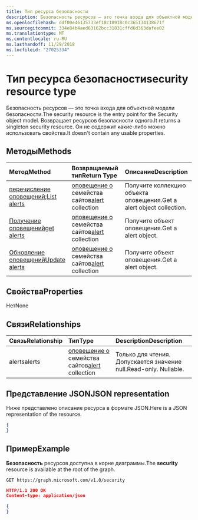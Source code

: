 ```yaml
---
title: Тип ресурса безопасности
description: Безопасность ресурсов — это точка входа для объектной модели безопасности. Возвращает ресурсов безопасности одного. Он не содержит какие-либо можно использовать свойства.
ms.openlocfilehash: ddf00e46135733ef18c18918c0c365134138671f
ms.sourcegitcommit: 334e84b4aed63162bcc31831cffd6d363dafee02
ms.translationtype: MT
ms.contentlocale: ru-RU
ms.lasthandoff: 11/29/2018
ms.locfileid: "27025334"
---
```

# <a name="security-resource-type"></a><span data-ttu-id="bbc98-105">Тип ресурса безопасности</span><span class="sxs-lookup"><span data-stu-id="bbc98-105">security resource type</span></span>

<span data-ttu-id="bbc98-106">Безопасность ресурсов — это точка входа для объектной модели безопасности.</span><span class="sxs-lookup"><span data-stu-id="bbc98-106">The security resource is the entry point for the Security object model.</span></span> <span data-ttu-id="bbc98-107">Возвращает ресурсов безопасности одного.</span><span class="sxs-lookup"><span data-stu-id="bbc98-107">It returns a singleton security resource.</span></span> <span data-ttu-id="bbc98-108">Он не содержит какие-либо можно использовать свойства.</span><span class="sxs-lookup"><span data-stu-id="bbc98-108">It doesn't contain any usable properties.</span></span>

## <a name="methods"></a><span data-ttu-id="bbc98-109">Методы</span><span class="sxs-lookup"><span data-stu-id="bbc98-109">Methods</span></span>

| <span data-ttu-id="bbc98-110">Метод</span><span class="sxs-lookup"><span data-stu-id="bbc98-110">Method</span></span>       | <span data-ttu-id="bbc98-111">Возвращаемый тип</span><span class="sxs-lookup"><span data-stu-id="bbc98-111">Return Type</span></span> | <span data-ttu-id="bbc98-112">Описание</span><span class="sxs-lookup"><span data-stu-id="bbc98-112">Description</span></span> |
|:-------------|:------------|:------------|
| <span data-ttu-id="bbc98-113">[перечисление оповещений](../api/alert-list.md);</span><span class="sxs-lookup"><span data-stu-id="bbc98-113">[List alerts](../api/alert-list.md)</span></span> | <span data-ttu-id="bbc98-114">[оповещение о](alert.md) семейства сайтов</span><span class="sxs-lookup"><span data-stu-id="bbc98-114">[alert](alert.md) collection</span></span> | <span data-ttu-id="bbc98-115">Получите коллекцию объекта оповещения.</span><span class="sxs-lookup"><span data-stu-id="bbc98-115">Get a alert object collection.</span></span> |
| [<span data-ttu-id="bbc98-116">Получение оповещений</span><span class="sxs-lookup"><span data-stu-id="bbc98-116">get alerts</span></span>](../api/alert-get.md) | <span data-ttu-id="bbc98-117">[оповещение о](alert.md) семейства сайтов</span><span class="sxs-lookup"><span data-stu-id="bbc98-117">[alert](alert.md) collection</span></span> | <span data-ttu-id="bbc98-118">Получите объект оповещения.</span><span class="sxs-lookup"><span data-stu-id="bbc98-118">Get a alert object.</span></span> |
| [<span data-ttu-id="bbc98-119">Обновление оповещений</span><span class="sxs-lookup"><span data-stu-id="bbc98-119">Update alerts</span></span>](../api/alert-update.md) | <span data-ttu-id="bbc98-120">[оповещение о](alert.md) семейства сайтов</span><span class="sxs-lookup"><span data-stu-id="bbc98-120">[alert](alert.md) collection</span></span> | <span data-ttu-id="bbc98-121">Получите объект оповещения.</span><span class="sxs-lookup"><span data-stu-id="bbc98-121">Get a alert object.</span></span> |

## <a name="properties"></a><span data-ttu-id="bbc98-122">Свойства</span><span class="sxs-lookup"><span data-stu-id="bbc98-122">Properties</span></span>
<span data-ttu-id="bbc98-123">Нет</span><span class="sxs-lookup"><span data-stu-id="bbc98-123">None</span></span>

## <a name="relationships"></a><span data-ttu-id="bbc98-124">Связи</span><span class="sxs-lookup"><span data-stu-id="bbc98-124">Relationships</span></span>
| <span data-ttu-id="bbc98-125">Связь</span><span class="sxs-lookup"><span data-stu-id="bbc98-125">Relationship</span></span> | <span data-ttu-id="bbc98-126">Тип</span><span class="sxs-lookup"><span data-stu-id="bbc98-126">Type</span></span>        | <span data-ttu-id="bbc98-127">Description</span><span class="sxs-lookup"><span data-stu-id="bbc98-127">Description</span></span> |
|:-------------|:------------|:------------|
|<span data-ttu-id="bbc98-128">alerts</span><span class="sxs-lookup"><span data-stu-id="bbc98-128">alerts</span></span>|<span data-ttu-id="bbc98-129">[оповещение о](alert.md) семейства сайтов</span><span class="sxs-lookup"><span data-stu-id="bbc98-129">[alert](alert.md) collection</span></span>| <span data-ttu-id="bbc98-p103">Только для чтения. Допускается значение null.</span><span class="sxs-lookup"><span data-stu-id="bbc98-p103">Read-only. Nullable.</span></span>|


## <a name="json-representation"></a><span data-ttu-id="bbc98-132">Представление JSON</span><span class="sxs-lookup"><span data-stu-id="bbc98-132">JSON representation</span></span>
<span data-ttu-id="bbc98-133">Ниже представлено описание ресурса в формате JSON.</span><span class="sxs-lookup"><span data-stu-id="bbc98-133">Here is a JSON representation of the resource.</span></span>

<!-- {
  "blockType": "resource",
  "baseType": "microsoft.graph.entity",
  "@odata.type": "microsoft.graph.security"
}-->

```json
{
}
```

## <a name="example"></a><span data-ttu-id="bbc98-134">Пример</span><span class="sxs-lookup"><span data-stu-id="bbc98-134">Example</span></span>

<span data-ttu-id="bbc98-135">**Безопасность** ресурсов доступна в корне диаграммы.</span><span class="sxs-lookup"><span data-stu-id="bbc98-135">The **security** resource is available at the root of the graph.</span></span>

<!--{
  "blockType": "request"
}-->
```http
GET https://graph.microsoft.com/v1.0/security
```

<!--{
  "blockType": "response",
  "truncated": true,
  "@odata.type": "microsoft.graph.security"
}-->
```json
HTTP/1.1 200 OK
Content-type: application/json

{
}
```

<!-- uuid: 8fcb5dbc-d5aa-4681-8e31-b001d5168d79
2015-10-25 14:57:30 UTC -->
<!-- {
  "type": "#page.annotation",
  "description": "security resource",
  "keywords": "",
  "section": "documentation",
  "tocPath": ""
}-->